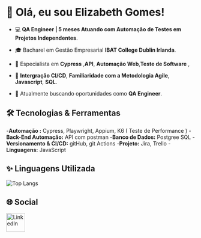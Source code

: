 # 👋 Olá, eu sou Elizabeth Gomes!


- 💻 **QA Engineer | 5 meses Atuando com Automação de Testes em Projetos Independentes**.  

- 🎓   Bacharel em Gestão Empresarial **IBAT College Dublin Irlanda**.

- 🌟   Especialista em **Cypress** ,**API**, **Automação Web**,**Teste de Software** ,

- 📐 **Intergração CI/CD**, **Familiaridade com a Metodologia Agile**, **Javascript**, **SQL**.

- 💼   Atualmente buscando oportunidades como **QA Engineer**.


## 🛠️ Tecnologias & Ferramentas

-**Automação :** Cypress, Playwright, Appium, K6 ( Teste de Performance ) 
-**Back-End Automação:**  API com postman 
-**Banco de Dados:**  Postgree SQL
-**Versionamento & CI/CD:** gitHub, git Actions
-**Projeto:** Jira, Trello
-**Linguagens:**  JavaScript

  
## ✨ Linguagens Utilizada


![Top Langs](https://github-readme-stats.vercel.app/api/top-langs/?username=ElizabethGomes-QAEngineer&layout=compact&theme=radical&cache_seconds=86400)


## 🌐 Social


[<img src="https://cdn-icons-png.flaticon.com/512/174/174857.png" alt="LinkedIn" width="50"/>](https://www.linkedin.com/in/elizabeth-gomes-da-silva-51b9a447/)



